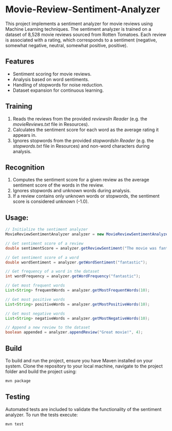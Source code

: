 # Movie-Review-Sentiment-Analyzer

This project implements a sentiment analyzer for movie reviews using Machine Learning techniques. The sentiment analyzer is trained on a dataset of 8,528 movie reviews sourced from Rotten Tomatoes. Each review is associated with a rating, which corresponds to a sentiment (negative, somewhat negative, neutral, somewhat positive, positive).

## Features

- Sentiment scoring for movie reviews.
- Analysis based on word sentiments.
- Handling of stopwords for noise reduction.
- Dataset expansion for continuous learning.
  
## Training

1. Reads the reviews from the provided *reviewsIn Reader* (e.g. the *movieReviews.txt* file in Resources).
2. Calculates the sentiment score for each word as the average rating it appears in.
3. Ignores stopwords from the provided *stopwordsIn Reader* (e.g. the *stopwords.txt* file in Resources) and non-word characters during analysis.

## Recognition

1. Computes the sentiment score for a given review as the average sentiment score of the words in the review.
2. Ignores stopwords and unknown words during analysis.
3. If a review contains only unknown words or stopwords, the sentiment score is considered unknown (-1.0).

## Usage:

```java
// Initialize the sentiment analyzer
MovieReviewSentimentAnalyzer analyzer = new MovieReviewSentimentAnalyzer(stopwordsReader, reviewsReader, reviewsWriter);

// Get sentiment score of a review
double sentimentScore = analyzer.getReviewSentiment("The movie was fantastic!");

// Get sentiment score of a word
double wordSentiment = analyzer.getWordSentiment("fantastic");

// Get frequency of a word in the dataset
int wordFrequency = analyzer.getWordFrequency("fantastic");

// Get most frequent words
List<String> frequentWords = analyzer.getMostFrequentWords(10);

// Get most positive words
List<String> positiveWords = analyzer.getMostPositiveWords(10);

// Get most negative words
List<String> negativeWords = analyzer.getMostNegativeWords(10);

// Append a new review to the dataset
boolean appended = analyzer.appendReview("Great movie!", 4);
```

## Build

To build and run the project, ensure you have Maven installed on your system. Clone the repository to your local machine, navigate to the project folder and build the project using:

```bash
mvn package
```


## Testing

Automated tests are included to validate the functionality of the sentiment analyzer. To run the tests execute:

```bash
mvn test
```
